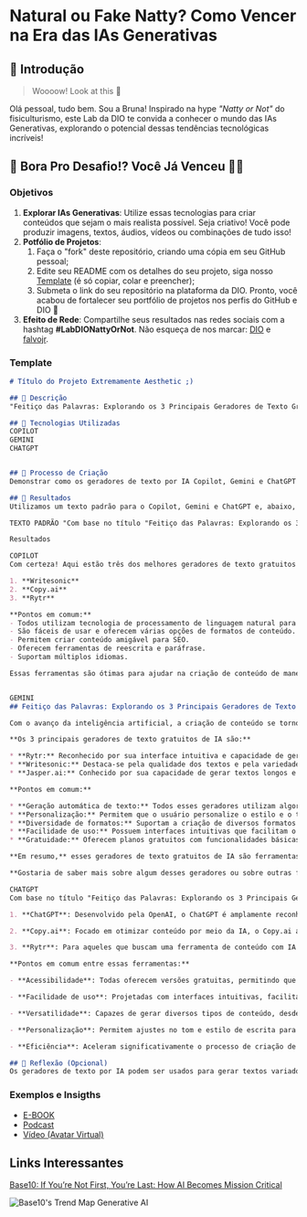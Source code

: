 # Natural ou Fake Natty? Como Vencer na Era das IAs Generativas

## 🚀 Introdução

> Woooow! Look at this 👀

Olá pessoal, tudo bem. Sou a Bruna! Inspirado na hype _"Natty or Not"_ do fisiculturismo, este Lab da DIO te convida a conhecer o mundo das IAs Generativas, explorando o potencial dessas tendências tecnológicas incríveis!

## 🎯 Bora Pro Desafio!? Você Já Venceu 💪🤓

### Objetivos

1. **Explorar IAs Generativas**: Utilize essas tecnologias para criar conteúdos que sejam o mais realista possível. Seja criativo! Você pode produzir imagens, textos, áudios, vídeos ou combinações de tudo isso!
1. **Potfólio de Projetos**:
    1. Faça o "fork" deste repositório, criando uma cópia em seu GitHub pessoal;
    2. Edite seu README com os detalhes do seu projeto, siga nosso [Template](#template) (é só copiar, colar e preencher);
    3. Submeta o link do seu repositório na plataforma da DIO. Pronto, você acabou de fortalecer seu portfólio de projetos nos perfis do GitHub e DIO 🚀
1. **Efeito de Rede**: Compartilhe seus resultados nas redes sociais com a hashtag **#LabDIONattyOrNot**. Não esqueça de nos marcar: [DIO](https://www.linkedin.com/school/dio-makethechange) e [falvojr](https://www.linkedin.com/in/falvojr).

### Template

```markdown
# Título do Projeto Extremamente Aesthetic ;)

## 📒 Descrição
"Feitiço das Palavras: Explorando os 3 Principais Geradores de Texto Grátis"

## 🤖 Tecnologias Utilizadas
COPILOT
GEMINI
CHATGPT


## 🧐 Processo de Criação
Demonstrar como os geradores de texto por IA Copilot, Gemini e ChatGPT se comportam ao utilizar um mesmo conjunto de algoritmos de processamento de linguagem natural para criar conteúdo escrito. Os geradores de texto por IA podem ser usados para gerar textos variados, como artigos, resumos, descrições de produtos e muito mais, de forma rápida e automatizada. Essas ferramentas ajudam a economizar tempo e esforço na criação de conteúdo, mantendo a qualidade e a consistência.

## 🚀 Resultados
Utilizamos um texto padrão para o Copilot, Gemini e ChatGPT e, abaixo, os resultados gerados por cada uma destas ferramentas.

TEXTO PADRÃO "Com base no título "Feitiço das Palavras: Explorando os 3 Principais Geradores de Texto Grátis" me cite os 3 melhores geradores de textos gratuitos de IA e descreva de maneira resumida em 5 linhas os pontos em comum que eles possuem"

Resultados

COPILOT
Com certeza! Aqui estão três dos melhores geradores de texto gratuitos de IA:

1. **Writesonic**
2. **Copy.ai**
3. **Rytr**

**Pontos em comum:**
- Todos utilizam tecnologia de processamento de linguagem natural para gerar texto.
- São fáceis de usar e oferecem várias opções de formatos de conteúdo.
- Permitem criar conteúdo amigável para SEO.
- Oferecem ferramentas de reescrita e paráfrase.
- Suportam múltiplos idiomas.

Essas ferramentas são ótimas para ajudar na criação de conteúdo de maneira rápida e eficiente! 📝✨


GEMINI 
## Feitiço das Palavras: Explorando os 3 Principais Geradores de Texto Grátis

Com o avanço da inteligência artificial, a criação de conteúdo se tornou mais acessível e eficiente. Diversas ferramentas gratuitas, como os geradores de texto, têm revolucionado a forma como escrevemos. Mas, com tantas opções disponíveis, quais são os melhores?

**Os 3 principais geradores de texto gratuitos de IA são:**

* **Rytr:** Reconhecido por sua interface intuitiva e capacidade de gerar diversos tipos de conteúdo, desde posts de blog até e-mails.
* **Writesonic:** Destaca-se pela qualidade dos textos e pela variedade de modelos pré-definidos, facilitando a criação de diferentes formatos de conteúdo.
* **Jasper.ai:** Conhecido por sua capacidade de gerar textos longos e coesos, como artigos e relatórios, e por sua integração com diversas plataformas.

**Pontos em comum:**

* **Geração automática de texto:** Todos esses geradores utilizam algoritmos de aprendizado de máquina para gerar textos originais com base em um determinado prompt ou tema.
* **Personalização:** Permitem que o usuário personalize o estilo e o tom da escrita, adaptando o conteúdo às suas necessidades específicas.
* **Diversidade de formatos:** Suportam a criação de diversos formatos de conteúdo, como artigos, posts de blog, e-mails, scripts e muito mais.
* **Facilidade de uso:** Possuem interfaces intuitivas que facilitam o uso, mesmo para quem não tem experiência com ferramentas de escrita.
* **Gratuidade:** Oferecem planos gratuitos com funcionalidades básicas, permitindo que os usuários experimentem a ferramenta antes de adquirir um plano pago.

**Em resumo,** esses geradores de texto gratuitos de IA são ferramentas poderosas que podem auxiliar na criação de diversos tipos de conteúdo, desde textos simples até materiais mais complexos. Ao escolher a ferramenta ideal, é importante considerar as suas necessidades específicas e as funcionalidades oferecidas por cada uma delas. 

**Gostaria de saber mais sobre algum desses geradores ou sobre outras ferramentas de inteligência artificial para escrita?** 

CHATGPT
Com base no título "Feitiço das Palavras: Explorando os 3 Principais Geradores de Texto Grátis", aqui estão os três melhores geradores de texto de IA gratuitos:

1. **ChatGPT**: Desenvolvido pela OpenAI, o ChatGPT é amplamente reconhecido por sua capacidade de gerar textos coerentes e relevantes em diversos contextos. Utiliza modelos avançados de linguagem para fornecer respostas articuladas e criativas, sendo ideal para tarefas que vão desde a redação de artigos até a geração de código. 

2. **Copy.ai**: Focado em otimizar conteúdo por meio da IA, o Copy.ai auxilia escritores a gerar textos de alta qualidade rapidamente. Oferece uma variedade de modelos que abrangem desde biografias até e-mails de vendas, permitindo um processo de redação mais ágil e eficiente. Sua capacidade de ajustar o tom e o estilo conforme as necessidades do usuário é uma grande vantagem. 

3. **Rytr**: Para aqueles que buscam uma ferramenta de conteúdo com IA que combine efetividade e economia, o Rytr é uma excelente escolha. Embora possua menos modelos, sua facilidade de uso e rapidez na geração de texto fazem dele um recurso valioso para redatores. 

**Pontos em comum entre essas ferramentas:**

- **Acessibilidade**: Todas oferecem versões gratuitas, permitindo que os usuários experimentem suas funcionalidades sem custos iniciais.

- **Facilidade de uso**: Projetadas com interfaces intuitivas, facilitam a interação mesmo para aqueles com pouca experiência em ferramentas de IA.

- **Versatilidade**: Capazes de gerar diversos tipos de conteúdo, desde artigos e postagens em blogs até e-mails e descrições de produtos.

- **Personalização**: Permitem ajustes no tom e estilo de escrita para alinhar o conteúdo às necessidades específicas do usuário.

- **Eficiência**: Aceleram significativamente o processo de criação de conteúdo, auxiliando na superação de bloqueios criativos e aumentando a produtividade.

## 💭 Reflexão (Opcional)
Os geradores de texto por IA podem ser usados para gerar textos variados, como artigos, resumos, descrições de produtos e muito mais, de forma rápida e automatizada. Essas ferramentas ajudam a economizar tempo e esforço na criação de conteúdo, mantendo a qualidade e a consistência. No entanto, é necessário ter certa cautela quanto ao seu uso e sempre que possível verificar se as informações geradas estão atualizadas, não são fantasiosas e adequadas ao contexto daquilo que o usuário espera ao solicitar determinada atividade.
```

### Exemplos e Insigths

- [E-BOOK](/exemplos/E-BOOK.md)
- [Podcast](/exemplos/PODCAST.md)
- [Vídeo (Avatar Virtual)](/exemplos/VIDEO.md)

## Links Interessantes

[Base10: If You’re Not First, You’re Last: How AI Becomes Mission Critical](https://base10.vc/post/generative-ai-mission-critical/)

![Base10's Trend Map Generative AI](https://github.com/digitalinnovationone/lab-natty-or-not/assets/730492/f4df26e8-f8f7-4419-8252-c69d73ea930c)
